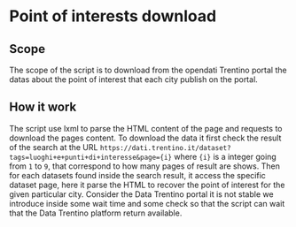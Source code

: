 # Point of interests download

## Scope
The scope of the script is to download from the opendati Trentino portal the datas about the point of interest that each city publish on the portal.

## How it work

The script use lxml to parse the HTML content of the page and requests to download the pages content. To download the data it first check the result of the search at the URL `https://dati.trentino.it/dataset?tags=luoghi+e+punti+di+interesse&page={i}` where `{i}` is a integer going from `1` to `9`, that correspond to how many pages of result are shows. Then for each datasets found inside the search result, it access the specific dataset page, here it parse the HTML to recover the point of interest for the given particular city. Consider the Data Trentino portal it is not stable we introduce inside some wait time and some check so that the script can wait that the Data Trentino platform return available.